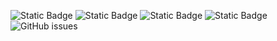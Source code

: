 ![Static Badge](https://img.shields.io/badge/blacklists-60-000000) ![Static Badge](https://img.shields.io/badge/blacklisted-2835465-cc0000) ![Static Badge](https://img.shields.io/badge/whitelisted-2244-00CC00) ![Static Badge](https://img.shields.io/badge/streaming_blacklist-28107-000000) ![GitHub issues](https://img.shields.io/github/issues/fabriziosalmi/blacklists)
